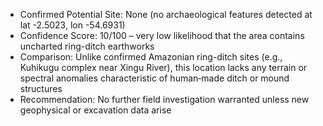 - Confirmed Potential Site: None (no archaeological features detected at lat -2.5023, lon -54.6931)  
- Confidence Score: 10/100 – very low likelihood that the area contains uncharted ring-ditch earthworks  
- Comparison: Unlike confirmed Amazonian ring-ditch sites (e.g., Kuhikugu complex near Xingu River), this location lacks any terrain or spectral anomalies characteristic of human‐made ditch or mound structures  
- Recommendation: No further field investigation warranted unless new geophysical or excavation data arise
